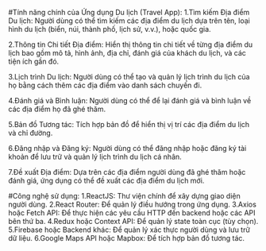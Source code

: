 
  #Tính năng chính của Ứng dụng Du lịch (Travel App):
1.Tìm kiếm Địa điểm Du lịch:
Người dùng có thể tìm kiếm các địa điểm du lịch dựa trên tên, loại hình du lịch (biển, núi, thành phố, lịch sử, v.v.), hoặc quốc gia.

2.Thông tin Chi tiết Địa điểm:
Hiển thị thông tin chi tiết về từng địa điểm du lịch bao gồm mô tả, hình ảnh, địa chỉ, đánh giá của khách du lịch, và các tiện ích gần đó.

3.Lịch trình Du lịch:
Người dùng có thể tạo và quản lý lịch trình du lịch của họ bằng cách thêm các địa điểm vào danh sách chuyến đi.

4.Đánh giá và Bình luận:
Người dùng có thể để lại đánh giá và bình luận về các địa điểm họ đã ghé thăm.

5.Bản đồ Tương tác:
Tích hợp bản đồ để hiển thị vị trí các địa điểm du lịch và chỉ đường.

6.Đăng nhập và Đăng ký:
Người dùng có thể đăng nhập hoặc đăng ký tài khoản để lưu trữ và quản lý lịch trình du lịch cá nhân.

7.Đề xuất Địa điểm:
Dựa trên các địa điểm người dùng đã ghé thăm hoặc đánh giá, ứng dụng có thể đề xuất các địa điểm du lịch mới.

  #Công nghệ sử dụng:
1.ReactJS: Thư viện chính để xây dựng giao diện người dùng.
2.React Router: Để quản lý điều hướng trong ứng dụng.
3.Axios hoặc Fetch API: Để thực hiện các yêu cầu HTTP đến backend hoặc các API bên thứ ba.
4.Redux hoặc Context API: Để quản lý state toàn cục (tùy chọn).
5.Firebase hoặc Backend khác: Để quản lý xác thực người dùng và lưu trữ dữ liệu.
6.Google Maps API hoặc Mapbox: Để tích hợp bản đồ tương tác.
